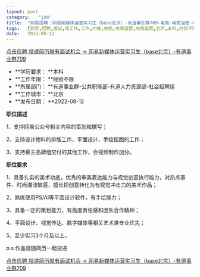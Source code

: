 ```yaml
---
layout:	post
category:	"job"
title:	"网易招聘：网易新媒体运营实习生（base北京）-有道事业群709-电商-电商运营-电商运营-北京本科经验不限"
tags:	[网易,招聘,面试,找工作,工作,内推,电商,电商运营,电商运营,北京,本科,经验不限]
date:	2022-08-12
---
```


[点击应聘 投递简历就有面试机会 ->  网易新媒体运营实习生（base北京）-有道事业群709](http://mobile.bole.netease.com/bole/boleDetail?id=42329&employeeId=346f03c3cda5f04c&key=all)



- **学历要求： **本科
- **工作年限： **经验不限
- **所属部门： **有道事业群-公共职能部-有道人力资源部-社会招聘组
- **工作城市： **北京
- **发布日期： **2022-08-12



**职位描述**

1、支持网易公众号相关内容的策划和撰写；

2、支持设计物料的排版工作、平面设计、手绘插图的工作；

3、支持雇主品牌组交付的其他工作，会视频制作加分。



**职位要求**

1、具备扎实的美术功底，优秀的审美表达能力与视觉创意执行能力，对热点事件、时尚潮流敏感，擅长把创意转化为有视觉冲击力的美术作品；

2、熟练使用PS/AI等平面设计软件，有手绘能力；

3、具备一定的策划能力，有高度责任感和团队合作精神；

4、平面设计、视觉传达、数字媒体等相关艺术类专业优先；

5、至少实习3个月及以上。

p.s.作品请随简历一起投递



[点击应聘 投递简历就有面试机会 ->  网易新媒体运营实习生（base北京）-有道事业群709](http://mobile.bole.netease.com/bole/boleDetail?id=42329&employeeId=346f03c3cda5f04c&key=all)